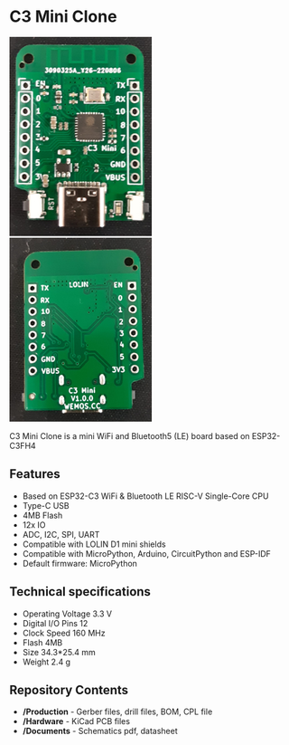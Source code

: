 C3 Mini Clone
========================================

<img src="Resources\c3mini_front.jpg"  width=50% height=50%>
<img src="Resources\c3mini_back.jpg"  width=50% height=50%>


C3 Mini Clone is a mini WiFi and Bluetooth5 (LE) board based on ESP32-C3FH4

Features
-------------------

* Based on ESP32-C3 WiFi & Bluetooth LE RISC-V Single-Core CPU
* Type-C USB
* 4MB Flash
* 12x IO
* ADC, I2C, SPI, UART
* Compatible with LOLIN D1 mini shields
* Compatible with MicroPython, Arduino, CircuitPython and ESP-IDF
* Default firmware: MicroPython


Technical specifications
-------------------

* Operating Voltage           3.3 V
* Digital I/O Pins            12
* Clock Speed                 160 MHz
* Flash                       4MB
* Size                        34.3*25.4 mm
* Weight                      2.4 g


Repository Contents
-------------------

* **/Production** - Gerber files, drill files, BOM, CPL file
* **/Hardware** - KiCad PCB files
* **/Documents** - Schematics pdf, datasheet
